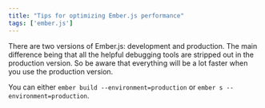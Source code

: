 ```yaml
---
title: "Tips for optimizing Ember.js performance"
tags: ['ember.js']
---
```


There are two versions of Ember.js: development and production. The main difference being that all the helpful debugging tools are stripped out in the production version. So be aware that everything will be a lot faster when you use the production version.

You can either `ember build --environment=production` or `ember s --environment=production`.
